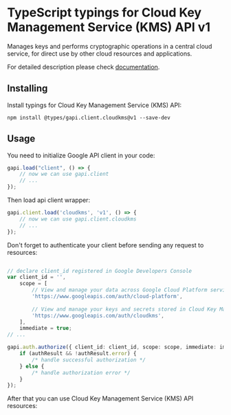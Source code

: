 # TypeScript typings for Cloud Key Management Service (KMS) API v1
Manages keys and performs cryptographic operations in a central cloud service, for direct use by other cloud resources and applications.

For detailed description please check [documentation](https://cloud.google.com/kms/).

## Installing

Install typings for Cloud Key Management Service (KMS) API:
```
npm install @types/gapi.client.cloudkms@v1 --save-dev
```

## Usage

You need to initialize Google API client in your code:
```typescript
gapi.load("client", () => { 
    // now we can use gapi.client
    // ... 
});
```

Then load api client wrapper:
```typescript
gapi.client.load('cloudkms', 'v1', () => {
    // now we can use gapi.client.cloudkms
    // ... 
});
```

Don't forget to authenticate your client before sending any request to resources:
```typescript

// declare client_id registered in Google Developers Console
var client_id = '',
    scope = [     
        // View and manage your data across Google Cloud Platform services
        'https://www.googleapis.com/auth/cloud-platform',
    
        // View and manage your keys and secrets stored in Cloud Key Management Service
        'https://www.googleapis.com/auth/cloudkms',
    ],
    immediate = true;
// ...

gapi.auth.authorize({ client_id: client_id, scope: scope, immediate: immediate }, authResult => {
    if (authResult && !authResult.error) {
        /* handle successful authorization */
    } else {
        /* handle authorization error */
    }
});            
```

After that you can use Cloud Key Management Service (KMS) API resources:

```typescript
```

